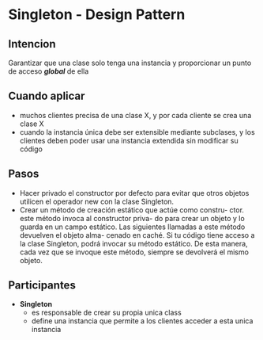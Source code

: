# Singleton - Design Pattern
## Intencion
Garantizar que una clase solo tenga una instancia y proporcionar un punto de acceso ***global*** de ella
## Cuando aplicar
* muchos clientes precisa de una clase X,  y por cada cliente se crea una clase X
* cuando la instancia única debe ser extensible mediante subclases, y los clientes deben poder usar una instancia extendida sin modificar su código
## Pasos
* Hacer privado el constructor por defecto para evitar que otros
  objetos utilicen el operador new con la clase Singleton.
* Crear un método de creación estático que actúe como constru-
  ctor. este método invoca al constructor priva-
  do para crear un objeto y lo guarda en un campo estático. Las
  siguientes llamadas a este método devuelven el objeto alma-
  cenado en caché.
  Si tu código tiene acceso a la clase Singleton, podrá invocar su
  método estático. De esta manera, cada vez que se invoque este
  método, siempre se devolverá el mismo objeto.
## Participantes
* **Singleton**
  * es responsable de crear su propia unica class
  * define una instancia que permite a los clientes acceder a esta unica instancia
